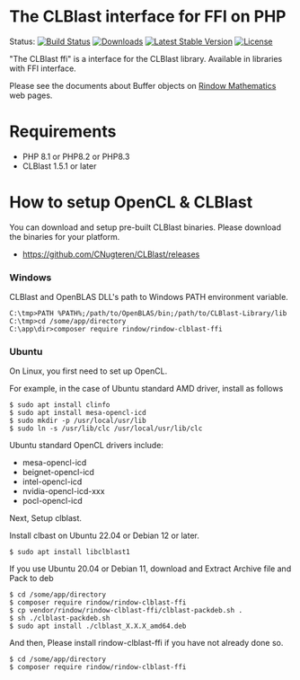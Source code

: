 The CLBlast interface for FFI on PHP
====================================
Status:
[![Build Status](https://github.com/rindow/rindow-clblast-ffi/workflows/tests/badge.svg)](https://github.com/rindow/rindow-clblast-ffi/actions)
[![Downloads](https://img.shields.io/packagist/dt/rindow/rindow-clblast-ffi)](https://packagist.org/packages/rindow/rindow-clblast-ffi)
[![Latest Stable Version](https://img.shields.io/packagist/v/rindow/rindow-clblast-ffi)](https://packagist.org/packages/rindow/rindow-clblast-ffi)
[![License](https://img.shields.io/packagist/l/rindow/rindow-clblast-ffi)](https://packagist.org/packages/rindow/rindow-clblast-ffi)

"The CLBlast ffi" is a interface for the CLBlast library. Available in libraries with FFI interface.

Please see the documents about Buffer objects on [Rindow Mathematics](https://rindow.github.io/mathematics/acceleration/opencl.html#rindow-clblast-ffi) web pages.

Requirements
============

- PHP 8.1 or PHP8.2 or PHP8.3
- CLBlast 1.5.1 or later

How to setup OpenCL & CLBlast
=============================
You can download and setup pre-built CLBlast binaries.
Please download the binaries for your platform.

- https://github.com/CNugteren/CLBlast/releases


### Windows
CLBlast and OpenBLAS DLL's path to Windows PATH environment variable.

```shell
C:\tmp>PATH %PATH%;/path/to/OpenBLAS/bin;/path/to/CLBlast-Library/lib
C:\tmp>cd /some/app/directory
C:\app\dir>composer require rindow/rindow-clblast-ffi
```

### Ubuntu
On Linux, you first need to set up OpenCL.

For example, in the case of Ubuntu standard AMD driver, install as follows
```shell
$ sudo apt install clinfo
$ sudo apt install mesa-opencl-icd
$ sudo mkdir -p /usr/local/usr/lib
$ sudo ln -s /usr/lib/clc /usr/local/usr/lib/clc
```
Ubuntu standard OpenCL drivers include:
- mesa-opencl-icd
- beignet-opencl-icd
- intel-opencl-icd
- nvidia-opencl-icd-xxx
- pocl-opencl-icd


Next, Setup clblast. 

Install clbast on Ubuntu 22.04 or Debian 12 or later.
```shell
$ sudo apt install libclblast1
```

If you use Ubuntu 20.04 or Debian 11,
download and Extract Archive file and Pack to deb
```shell
$ cd /some/app/directory
$ composer require rindow/rindow-clblast-ffi
$ cp vendor/rindow/rindow-clblast-ffi/clblast-packdeb.sh .
$ sh ./clblast-packdeb.sh
$ sudo apt install ./clblast_X.X.X_amd64.deb
```

And then, Please install rindow-clblast-ffi if you have not already done so.
```shell
$ cd /some/app/directory
$ composer require rindow/rindow-clblast-ffi
```

